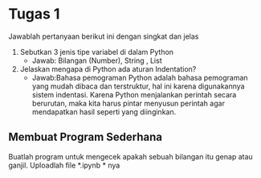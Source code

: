 # Tugas 1

Jawablah pertanyaan berikut ini dengan singkat dan jelas
1. Sebutkan 3 jenis tipe variabel di dalam Python
    * Jawab: Bilangan (Number), String , List
2. Jelaskan mengapa di Python ada aturan Indentation?
    * Jawab:Bahasa pemograman Python adalah bahasa pemograman yang mudah dibaca dan terstruktur, hal ini karena digunakannya sistem indentasi. Karena Python menjalankan perintah secara berurutan, maka kita harus pintar menyusun perintah agar mendapatkan hasil seperti yang diinginkan.
    
## Membuat Program Sederhana

Buatlah program untuk mengecek apakah sebuah bilangan itu genap atau ganjil. Uploadlah file *.ipynb * nya

